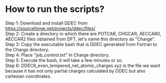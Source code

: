 # How to run the scripts?


Step 1: Download and install DDEC from https://sourceforge.net/projects/ddec/files/  
Step 2: Create a directory in which there are POTCAR, CHGCAR, AECCAR0, AECCAR2 files obtained from DFT, let's name this directory as "Charge".  
Step 3: Copy the executable bash that is DDEC generated from Fortran to the Charge directory.  
Step 4: Place "job_control.txt" in Charge directory.  
Step 5: Execute the bash, it will take a few minutes or so.  
Step 6: DDEC6_even_tempered_net_atomic_charges.xyz is the file we want because it has not only partial charges calculated by DDEC but also cartesian coordinates.  

